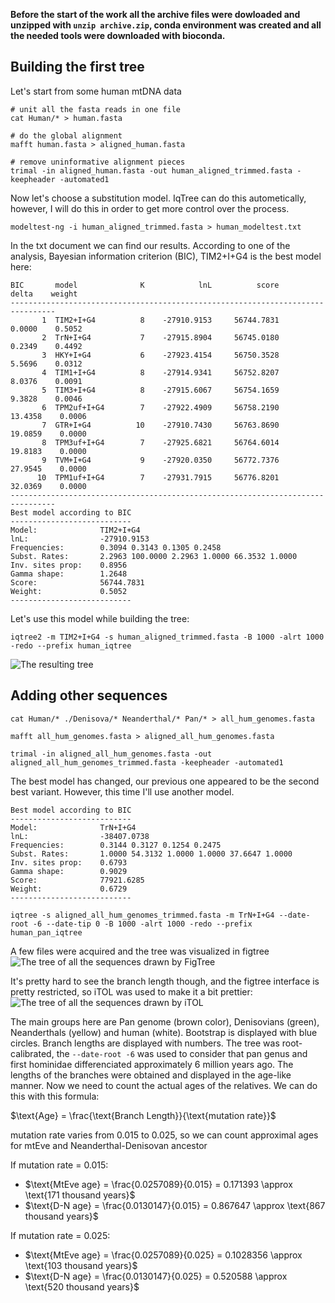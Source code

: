 **Before the start of the work all the archive files were dowloaded and unzipped with `unzip archive.zip`, conda environment was created and all the needed tools were downloaded with bioconda.**

## Building the first tree
Let's start from some human mtDNA data
```
# unit all the fasta reads in one file
cat Human/* > human.fasta

# do the global alignment
mafft human.fasta > aligned_human.fasta

# remove uninformative alignment pieces
trimal -in aligned_human.fasta -out human_aligned_trimmed.fasta -keepheader -automated1
```
Now let's choose a substitution model. IqTree can do this autometically, however, I will do this in order to get more control over the process.
```
modeltest-ng -i human_aligned_trimmed.fasta > human_modeltest.txt
```
In the txt document we can find our results. According to one of the analysis, Bayesian information criterion (BIC), TIM2+I+G4 is the best model here:
```
BIC       model              K            lnL          score          delta    weight
--------------------------------------------------------------------------------
       1  TIM2+I+G4          8    -27910.9153     56744.7831         0.0000    0.5052
       2  TrN+I+G4           7    -27915.8904     56745.0180         0.2349    0.4492
       3  HKY+I+G4           6    -27923.4154     56750.3528         5.5696    0.0312
       4  TIM1+I+G4          8    -27914.9341     56752.8207         8.0376    0.0091
       5  TIM3+I+G4          8    -27915.6067     56754.1659         9.3828    0.0046
       6  TPM2uf+I+G4        7    -27922.4909     56758.2190        13.4358    0.0006
       7  GTR+I+G4          10    -27910.7430     56763.8690        19.0859    0.0000
       8  TPM3uf+I+G4        7    -27925.6821     56764.6014        19.8183    0.0000
       9  TVM+I+G4           9    -27920.0350     56772.7376        27.9545    0.0000
      10  TPM1uf+I+G4        7    -27931.7915     56776.8201        32.0369    0.0000
--------------------------------------------------------------------------------
Best model according to BIC
---------------------------
Model:              TIM2+I+G4
lnL:                -27910.9153
Frequencies:        0.3094 0.3143 0.1305 0.2458
Subst. Rates:       2.2963 100.0000 2.2963 1.0000 66.3532 1.0000 
Inv. sites prop:    0.8956
Gamma shape:        1.2648
Score:              56744.7831
Weight:             0.5052
---------------------------
```
Let's use this model while building the tree:
```
iqtree2 -m TIM2+I+G4 -s human_aligned_trimmed.fasta -B 1000 -alrt 1000 -redo --prefix human_iqtree
```
![The resulting tree](https://github.com/Balan666/MtEve/blob/main/pics/human_figtree.png?raw=true)
## Adding other sequences
```
cat Human/* ./Denisova/* Neanderthal/* Pan/* > all_hum_genomes.fasta

mafft all_hum_genomes.fasta > aligned_all_hum_genomes.fasta

trimal -in aligned_all_hum_genomes.fasta -out aligned_all_hum_genomes_trimmed.fasta -keepheader -automated1
```
The best model has changed, our previous one appeared to be the second best variant. However, this time I'll use another model.
```
Best model according to BIC
---------------------------
Model:              TrN+I+G4
lnL:                -38407.0738
Frequencies:        0.3144 0.3127 0.1254 0.2475
Subst. Rates:       1.0000 54.3132 1.0000 1.0000 37.6647 1.0000 
Inv. sites prop:    0.6793
Gamma shape:        0.9029
Score:              77921.6285
Weight:             0.6729
---------------------------
```
```
iqtree -s aligned_all_hum_genomes_trimmed.fasta -m TrN+I+G4 --date-root -6 --date-tip 0 -B 1000 -alrt 1000 -redo --prefix human_pan_iqtree
```
A few files were acquired and the tree was visualized in figtree
![The tree of all the sequences drawn by FigTree](https://github.com/Balan666/MtEve/blob/main/pics/all-human_figtree.png?raw=true "A pretty ugly tree")

It's pretty hard to see the branch length though, and the figtree interface is pretty restricted, so iTOL was used to make it a bit prettier:
![The tree of all the sequences drawn by iTOL](https://github.com/user-attachments/assets/458604c6-49e3-4f55-9fa7-fbe10e05b8dd "A beautiful tree")

The main groups here are Pan genome (brown color),  Denisovians (green), Neanderthals (yellow) and human (white). Bootstrap is displayed with blue circles. Branch lengths are displayed with numbers. The tree was root-calibrated, the `--date-root -6` was used to consider that pan genus and first hominidae differenciated approximately 6 million years ago. 
The lengths of the branches were obtained and displayed in the age-like manner. Now we need to count the actual ages of the relatives. We can do this with this formula:

$\text{Age} = \frac{\text{Branch Length}}{\text{mutation rate}}$

mutation rate varies from 0.015 to 0.025, so we can count approximal ages for mtEve and Neanderthal-Denisovan ancestor

If mutation rate = 0.015:

- $\text{MtEve age} = \frac{0.0257089}{0.015} = 0.171393 \approx \text{171 thousand years}$
- $\text{D-N age} = \frac{0.0130147}{0.015} = 0.867647 \approx \text{867 thousand years}$ 

If mutation rate = 0.025:

- $\text{MtEve age} = \frac{0.0257089}{0.025} = 0.1028356 \approx \text{103 thousand years}$
- $\text{D-N age} = \frac{0.0130147}{0.025} = 0.520588 \approx \text{520 thousand years}$ 
